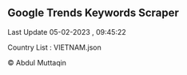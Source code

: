 

## Google Trends Keywords Scraper 
 
Last Update 05-02-2023 , 09:45:22

Country List :
VIETNAM.json



© Abdul Muttaqin 
